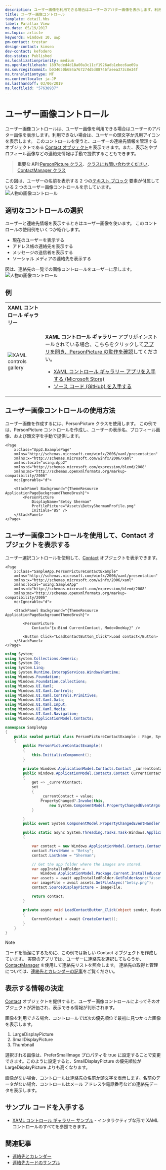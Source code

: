 ```yaml
---
description: ユーザー画像を利用できる場合はユーザーのアバター画像を表示します。利用できない場合は、ユーザーの頭文字か汎用アイコンを表示します。
title: ユーザー画像コントロール
template: detail.hbs
label: Parallax View
ms.date: 05/19/2017
ms.topic: article
keywords: windows 10, uwp
pm-contact: trestar
design-contact: kimsea
dev-contact: kefodero
doc-status: Published
ms.localizationpriority: medium
ms.openlocfilehash: 1897eded4d18a00a3c11cf1926adb1ebec6ae69a
ms.sourcegitcommit: b034650b684a767274d5d88746faeea373c8e34f
ms.translationtype: MT
ms.contentlocale: ja-JP
ms.lasthandoff: 03/06/2019
ms.locfileid: "57638937"
---
```

# <a name="person-picture-control"></a>ユーザー画像コントロール

ユーザー画像コントロールは、ユーザー画像を利用できる場合はユーザーのアバター画像を表示します。利用できない場合は、ユーザーの頭文字か汎用アイコンを表示します。 このコントロールを使うと、ユーザーの連絡先情報を管理するオブジェクトである [Contact オブジェクト](https://docs.microsoft.com/en-us/uwp/api/Windows.ApplicationModel.Contacts.Contact)を表示できます。また、表示名やプロフィール画像などの連絡先情報は手動で提供することもできます。  

> **重要な API**:[PersonPicture クラス](https://docs.microsoft.com/uwp/api/windows.ui.xaml.controls.personpicture)、[クラスにお問い合わせください](https://docs.microsoft.com/en-us/uwp/api/Windows.ApplicationModel.Contacts.Contact)、 [ContactManager クラス](https://docs.microsoft.com/en-us/uwp/api/Windows.ApplicationModel.Contacts.ContactManager)

この図は、ユーザーの名前を表示する 2 つの[テキスト ブロック](text-block.md) 要素が付属している 2 つのユーザー画像コントロールを示しています。 
![人物の画像コントロール](images/person-picture/person-picture_hero.png)


## <a name="is-this-the-right-control"></a>適切なコントロールの選択

ユーザーと連絡先情報を表示するときはユーザー画像を使います。 このコントロールの使用例をいくつか紹介します。
* 現在のユーザーを表示する
* アドレス帳の連絡先を表示する
* メッセージの送信者を表示する 
* ソーシャル メディアの連絡先を表示する

図は、連絡先の一覧での画像コントロールをユーザーに示します。![人物の画像コントロール](images/person-picture/person-picture-control.png)

## <a name="examples"></a>例

<table>
<th align="left">XAML コントロール ギャラリー<th>
<tr>
<td><img src="images/xaml-controls-gallery-sm.png" alt="XAML controls gallery"></img></td>
<td>
    <p><strong style="font-weight: semi-bold">XAML コントロール ギャラリー</strong> アプリがインストールされている場合、こちらをクリックして<a href="xamlcontrolsgallery:/item/PersonPicture">アプリを開き、PersonPicture の動作を確認</a>してください。</p>
    <ul>
    <li><a href="https://www.microsoft.com/store/productId/9MSVH128X2ZT">XAML コントロール ギャラリー アプリを入手する (Microsoft Store)</a></li>
    <li><a href="https://github.com/Microsoft/Xaml-Controls-Gallery">ソース コード (GitHub) を入手する</a></li>
    </ul>
</td>
</tr>
</table>

## <a name="how-to-use-the-person-picture-control"></a>ユーザー画像コントロールの使用方法

ユーザー画像を作成するには、PersonPicture クラスを使用します。 この例では、PersonPicture コントロールを作成し、ユーザーの表示名、プロフィール画像、および頭文字を手動で提供します。

```xaml
<Page
    x:Class="App2.ExamplePage"
    xmlns="http://schemas.microsoft.com/winfx/2006/xaml/presentation"
    xmlns:x="http://schemas.microsoft.com/winfx/2006/xaml"
    xmlns:local="using:App2"
    xmlns:d="http://schemas.microsoft.com/expression/blend/2008"
    xmlns:mc="http://schemas.openxmlformats.org/markup-compatibility/2006"
    mc:Ignorable="d">

    <StackPanel Background="{ThemeResource ApplicationPageBackgroundThemeBrush}">
        <PersonPicture
            DisplayName="Betsy Sherman"
            ProfilePicture="Assets\BetsyShermanProfile.png"
            Initials="BS" />
    </StackPanel>
</Page>
```

## <a name="using-the-person-picture-control-to-display-a-contact-object"></a>ユーザー画像コントロールを使用して、Contact オブジェクトを表示する

ユーザー選択コントロールを使用して、[Contact](https://docs.microsoft.com/en-us/uwp/api/Windows.ApplicationModel.Contacts.Contact) オブジェクトを表示できます。 

```xaml
<Page
    x:Class="SampleApp.PersonPictureContactExample"
    xmlns="http://schemas.microsoft.com/winfx/2006/xaml/presentation"
    xmlns:x="http://schemas.microsoft.com/winfx/2006/xaml"
    xmlns:local="using:SampleApp"
    xmlns:d="http://schemas.microsoft.com/expression/blend/2008"
    xmlns:mc="http://schemas.openxmlformats.org/markup-compatibility/2006"
    mc:Ignorable="d">

    <StackPanel Background="{ThemeResource ApplicationPageBackgroundThemeBrush}">

        <PersonPicture
            Contact="{x:Bind CurrentContact, Mode=OneWay}" />
            
        <Button Click="LoadContactButton_Click">Load contact</Button>
    </StackPanel>
</Page>
```

```csharp
using System;
using System.Collections.Generic;
using System.IO;
using System.Linq;
using System.Runtime.InteropServices.WindowsRuntime;
using Windows.Foundation;
using Windows.Foundation.Collections;
using Windows.UI.Xaml;
using Windows.UI.Xaml.Controls;
using Windows.UI.Xaml.Controls.Primitives;
using Windows.UI.Xaml.Data;
using Windows.UI.Xaml.Input;
using Windows.UI.Xaml.Media;
using Windows.UI.Xaml.Navigation;
using Windows.ApplicationModel.Contacts;

namespace SampleApp
{
    public sealed partial class PersonPictureContactExample : Page, System.ComponentModel.INotifyPropertyChanged
    {
        public PersonPictureContactExample()
        {
            this.InitializeComponent();
        }

        private Windows.ApplicationModel.Contacts.Contact _currentContact; 
        public Windows.ApplicationModel.Contacts.Contact CurrentContact
        {
            get => _currentContact;
            set
            {
                _currentContact = value;
                PropertyChanged?.Invoke(this,
                    new System.ComponentModel.PropertyChangedEventArgs(nameof(CurrentContact)));
            }

        }
        public event System.ComponentModel.PropertyChangedEventHandler PropertyChanged;

        public static async System.Threading.Tasks.Task<Windows.ApplicationModel.Contacts.Contact> CreateContact()
        {

            var contact = new Windows.ApplicationModel.Contacts.Contact();
            contact.FirstName = "Betsy";
            contact.LastName = "Sherman";

            // Get the app folder where the images are stored.
            var appInstalledFolder = 
                Windows.ApplicationModel.Package.Current.InstalledLocation;
            var assets = await appInstalledFolder.GetFolderAsync("Assets");
            var imageFile = await assets.GetFileAsync("betsy.png");
            contact.SourceDisplayPicture = imageFile;

            return contact;
        }

        private async void LoadContactButton_Click(object sender, RoutedEventArgs e)
        {
            CurrentContact = await CreateContact();
        }
    }
}
```

> [!NOTE]
> コードを簡潔にするために、この例では新しい Contact オブジェクトを作成しています。 実際のアプリでは、ユーザーに連絡先を選択してもらうか、[ContactManager](https://docs.microsoft.com/en-us/uwp/api/Windows.ApplicationModel.Contacts.ContactManager) を使用して連絡先リストを照会します。 連絡先の取得と管理については、[連絡先とカレンダーの記事](../../contacts-and-calendar/index.md)をご覧ください。 

## <a name="determining-which-info-to-display"></a>表示する情報の決定

[Contact](https://docs.microsoft.com/en-us/uwp/api/Windows.ApplicationModel.Contacts.Contact) オブジェクトを提供すると、ユーザー画像コントロールによってそのオブジェクトが評価され、表示できる情報が判断されます。 

画像を利用できる場合、コントロールでは次の優先順位で最初に見つかった画像を表示します。

1. LargeDisplayPicture
1. SmallDisplayPicture
1. Thumbnail

選択される画像は、PreferSmallImage プロパティを true に設定することで変更できます。このように設定すると、SmallDisplayPicture の優先順位が LargeDisplayPicture よりも高くなります。

画像がない場合、コントロールは連絡先の名前か頭文字を表示します。名前のデータがない場合、コントロールはメール アドレスや電話番号などの連絡先データを表示します。 

## <a name="get-the-sample-code"></a>サンプル コードを入手する

- [XAML コントロール ギャラリー サンプル](https://github.com/Microsoft/Xaml-Controls-Gallery) - インタラクティブな形で XAML コントロールのすべてを参照できます。

## <a name="related-articles"></a>関連記事

* [連絡先とカレンダー](../../contacts-and-calendar/index.md)
* [連絡先カードのサンプル](https://go.microsoft.com/fwlink/p/?LinkId=624040)
